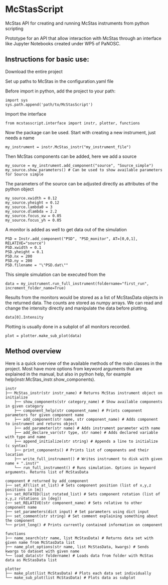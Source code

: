 # McStasScript
McStas API for creating and running McStas instruments from python scripting

Prototype for an API that allow interaction with McStas through an interface like Jupyter Notebooks created under WP5 of PaNOSC.

## Instructions for basic use:
Download the entire project

Set up paths to McStas in the configuration.yaml file

Before import in python, add the project to your path: 

    import sys
    sys.path.append('path/to/McStasScript')

Import the interface 

    from mcstasscript.interface import instr, plotter, functions

Now the package can be used. Start with creating a new instrument, just needs a name

    my_instrument = instr.McStas_instr("my_instrument_file")

Then McStas components can be added, here we add a source

    my_source = my_instrument.add_component("source", "Source_simple")
    my_source.show_parameters() # Can be used to show available parameters for Source simple

The parameters of the source can be adjusted directly as attributes of the python object

    my_source.xwidth = 0.12
    my_source.yheight = 0.12
    my_source.lambda0 = 3
    my_source.dlambda = 2.2
    my_source.focus_xw = 0.05
    my_source.focus_yh = 0.05
    
A monitor is added as well to get data out of the simulation

    PSD = Instr.add_component("PSD", "PSD_monitor", AT=[0,0,1], RELATIVE="source") 
    PSD.xwidth = 0.1
    PSD.yheight = 0.1
    PSD.nx = 200
    PSD.ny = 200
    PSD.filename = "\"PSD.dat\""

This simple simulation can be executed from the 

    data = my_instrument.run_full_instrument(foldername="first_run", increment_folder_name=True)

Results from the monitors would be stored as a list of McStasData objects in the returned data. The counts are stored as numpy arrays. We can read and change the intensity directly and manipulate the data before plotting.

    data[0].Intensity
    
Plotting is usually done in a subplot of all monitors recorded.    

    plot = plotter.make_sub_plot(data)


## Method overview
Here is a quick overview of the available methods of the main classes in the project. Most have more options from keyword arguments that are explained in the manual, but also in python help, for example help(instr.McStas_instr.show_components).

    instr
    ├── McStas_instr(str instr_name) # Returns McStas instrument object on initialize
        ├── show_components(str category_name) # Show available components in given category
        ├── component_help(str component_name) # Prints component parameters for given component name   
        ├── add_component(str name, str component_name) # Adds component to instrument and returns object
        ├── add_parameter(str name) # Adds instrument parameter with name
        ├── add_declare_var(str type, str name) # Adds declared variable with type and name
        ├── append_initialize(str string) # Appends a line to initialize (c syntax)
        ├── print_components() # Prints list of components and their location
        ├── write_full_instrument() # Writes instrument to disk with given name + ".instr"
        └── run_full_instrument() # Runs simulation. Options in keyword arguments. Returns list of McStasData
        
    component # returned by add_component
    ├── set_AT(list at_list) # Sets component position (list of x,y,z positions in [m])
    ├── set_ROTATED(list rotated_list) # Sets component rotation (list of x,y,z rotations in [deg])
    ├── set_RELATIVE(str component_name) # Sets relative to other component name
    ├── set_parameters(dict input) # Set parameters using dict input
    ├── set_comment(str string) # Set comment explaining something about the component
    └── print_long() # Prints currently contained information on component
    
    functions
    ├── name_search(str name, list McStasData) # Returns data set with given name from McStasData list
    ├── name_plot_options(str name, list McStasData, kwargs) # Sends kwargs to dataset with given name
    └── load_data(str foldername) # Loads data from folder with McStas data as McStasData list
    
    plotter
    ├── make_plot(list McStasData) # Plots each data set individually
    └── make_sub_plot(list McStasData) # Plots data as subplot
